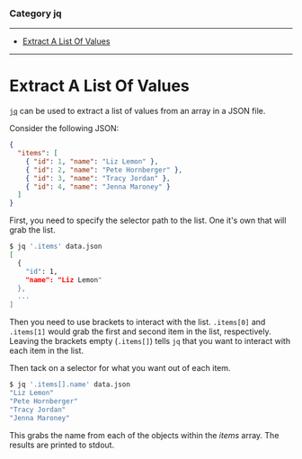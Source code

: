 ### Category jq

---

 - [Extract A List Of Values](#extract-a-list-of-values)

---

# Extract A List Of Values

[`jq`](https://stedolan.github.io/jq/) can be used to extract a list of values
from an array in a JSON file.

Consider the following JSON:

```json
{
  "items": [
    { "id": 1, "name": "Liz Lemon" },
    { "id": 2, "name": "Pete Hornberger" },
    { "id": 3, "name": "Tracy Jordan" },
    { "id": 4, "name": "Jenna Maroney" }
  ]
}
```

First, you need to specify the selector path to the list. One it's own that
will grab the list.

```bash
$ jq '.items' data.json
[
  {
    "id": 1,
    "name": "Liz Lemon"
  },
  ...
]
```

Then you need to use brackets to interact with the list. `.items[0]` and
`.items[1]` would grab the first and second item in the list, respectively.
Leaving the brackets empty (`.items[]`) tells `jq` that you want to interact
with each item in the list.

Then tack on a selector for what you want out of each item.

```bash
$ jq '.items[].name' data.json
"Liz Lemon"
"Pete Hornberger"
"Tracy Jordan"
"Jenna Maroney"
```

This grabs the name from each of the objects within the _items_ array. The
results are printed to stdout.

